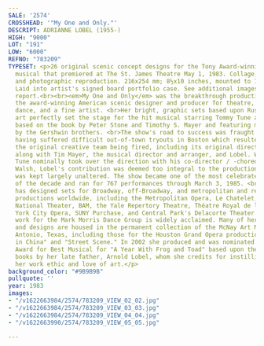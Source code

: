 ```yaml
---
SALE: '2574'
CROSSHEAD: '"My One and Only."'
DESCRIPT: ADRIANNE LOBEL (1955-)
HIGH: "9000"
LOT: "191"
LOW: "6000"
REFNO: "783209"
TYPESET: <p>26 original scenic concept designs for the Tony Award-winning Broadway
  musical that premiered at The St. James Theatre May 1, 1983. Collage, colorade paper,
  and photographic reproduction. 216x254 mm; 8½x10 inches, mounted to 14x17-inch sheets.
  Laid into artist's signed board portfolio case. See additional images in condition
  report.<br><br><em>My One and Only</em> was the breakthrough production for Lobel,
  the award-winning American scenic designer and producer for theatre, opera, and
  dance, and a fine artist. <br>Her bright, graphic sets based upon Russian Constructivist
  art perfectly set the stage for the hit musical starring Tommy Tune and Twiggy,
  based on the book by Peter Stone and Timothy S. Mayer and featuring music and lyrics
  by the Gershwin brothers. <br>The show's road to success was fraught with controversy,
  having suffered difficult out-of-town tryouts in Boston which resulted in most of
  the original creative team being fired, including its original director, Peter Sellars,
  along with Tim Mayer, the musical director and arranger, and Lobel. While Tommy
  Tune nominally took over the direction with his co-director / -choreographer Thommie
  Walsh, Lobel's contribution was deemed too integral to the production and her work
  was kept largely unaltered. The show became one of the most celebrated musicals
  of the decade and ran for 767 performances through March 3, 1985. <br><br>Lobel
  has designed sets for Broadway, off-Broadway, and metropolitan and regional theater
  productions worldwide, including the Metropolitan Opera, Le Chatelet, The Royal
  National Theater, BAM, the Yale Repertory Theatre, Théatre Royal de la Monnai, New
  York City Opera, SUNY Purchase, and Central Park's Delacorte Theater. Her prolific
  work for the Mark Morris Dance Group is widely acclaimed. Many of her stage maquettes
  and designs are housed in the permanent collection of the McNay Art Museum, San
  Antonio, Texas, including those for the Houston Grand Opera productions of "Nixon
  in China" and "Street Scene." In 2002 she produced and was nominated for the Tony
  Award for Best Musical for "A Year With Frog and Toad" based upon the famous children's
  books by her late father, Arnold Lobel, whom she credits for instilling much of
  her work ethic and love of art.</p>
background_color: "#9B9B9B"
pullquote: ''
year: 1983
images:
- "/v1622663984/2574/783209_VIEW_02_02.jpg"
- "/v1622663984/2574/783209_VIEW_03_03.jpg"
- "/v1622663984/2574/783209_VIEW_04_04.jpg"
- "/v1622663990/2574/783209_VIEW_05_05.jpg"

---
```

